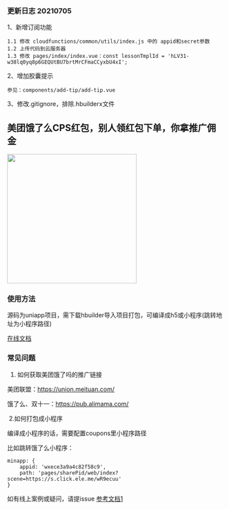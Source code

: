 ### 更新日志 20210705

1、新增订阅功能
```
1.1 修改 cloudfunctions/common/utils/index.js 中的 appid和secret参数
1.2 上传代码到云服务器
1.3 修改 pages/index/index.vue：const lessonTmplId = 'hLV31-w38lq0yq8p6GEQUtBU7brtMrCFmaCCyxbU4xI';
```
2、增加胶囊提示
```
参见：components/add-tip/add-tip.vue
```
3、修改.gitignore，排除.hbuilderx文件


## 美团饿了么CPS红包，别人领红包下单，你拿推广佣金
<img src="https://raw.githubusercontent.com/zwpro/coupons/master/static/demo.png" width="300"/>



### 使用方法

源码为uniapp项目，需下载hbuilder导入项目打包，可编译成h5或小程序(跳转地址为小程序路径)

[在线文档](http://lianghua.wxthe.com/docs/)


### 常见问题
1. 如何获取美团饿了吗的推广链接

美团联盟：https://union.meituan.com/

饿了么、双十一：https://pub.alimama.com/

​	2.如何打包成小程序

编译成小程序的话，需要配置coupons里小程序路径

比如跳转饿了么小程序：

```
minapp: {
    appid: 'wxece3a9a4c82f58c9',
    path: 'pages/sharePid/web/index?scene=https://s.click.ele.me/wR9ecuu'
}
```


如有线上案例或疑问，请提issue
[参考文档1](https://www.yuque.com/chanafanghua-mqija/hleugv/wsqwyg)
